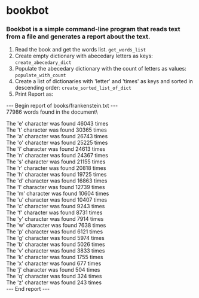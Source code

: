 # bookbot

### Bookbot is a simple command-line program that reads text from a file and generates a report about the text.

1. Read the book and get the words list. `get_words_list`
2. Create empty dictionary with abecedary letters as keys: `create_abecedary_dict`
3. Populate the abecedary dictionary with the count of letters as values: `populate_with_count`
4. Create a list of dictionaries with 'letter' and 'times' as keys and sorted in descending order: `create_sorted_list_of_dict`
5. Print Report as:

--- Begin report of books/frankenstein.txt ---\
77986 words found in the document\

The 'e' character was found 46043 times\
The 't' character was found 30365 times\
The 'a' character was found 26743 times\
The 'o' character was found 25225 times\
The 'i' character was found 24613 times\
The 'n' character was found 24367 times\
The 's' character was found 21155 times\
The 'r' character was found 20818 times\
The 'h' character was found 19725 times\
The 'd' character was found 16863 times\
The 'l' character was found 12739 times\
The 'm' character was found 10604 times\
The 'u' character was found 10407 times\
The 'c' character was found 9243 times\
The 'f' character was found 8731 times\
The 'y' character was found 7914 times\
The 'w' character was found 7638 times\
The 'p' character was found 6121 times\
The 'g' character was found 5974 times\
The 'b' character was found 5026 times\
The 'v' character was found 3833 times\
The 'k' character was found 1755 times\
The 'x' character was found 677 times\
The 'j' character was found 504 times\
The 'q' character was found 324 times\
The 'z' character was found 243 times\
--- End report ---
